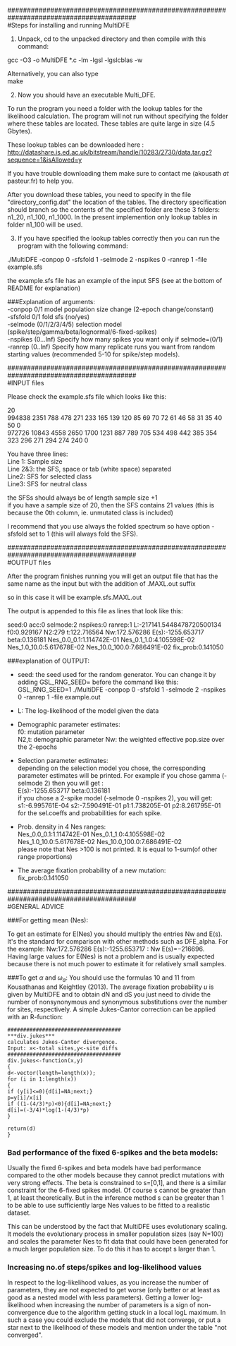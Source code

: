 #########################################################################################   
#Steps for installing and running MultiDFE

1) Unpack, cd to the unpacked directory and then compile with this command:

gcc -O3 -o MultiDFE *.c  -lm -lgsl -lgslcblas -w

Alternatively, you can also type  
make

2) Now you should have an executable Multi_DFE.

To run the program you need a folder with the lookup tables for the likelihood calculation. The program will not run without specifying the folder where these tables are located. These tables are quite large in size (4.5 Gbytes). 

These lookup tables can be downloaded here :  http://datashare.is.ed.ac.uk/bitstream/handle/10283/2730/data.tar.gz?sequence=1&isAllowed=y

If you have trouble downloading them make sure to contact me (akousath *at* pasteur.fr) to help you.

After you download these tables, you need to specify in the file "directory_config.dat" the location of the tables. The directory specification should branch so the contents of the specified folder are these 3 folders: n1_20, n1_100, n1_1000. In the present implemention only lookup tables in folder n1_100 will be used.

3) If you have specified the lookup tables correctly then you can run the program with the following command:

./MultiDFE -conpop 0 -sfsfold 1 -selmode 2 -nspikes 0 -ranrep 1 -file example.sfs

the example.sfs file has an example of the input SFS (see at the bottom of README for explanation)  

###Explanation of arguments:  
-conpop    0/1    model population size change (2-epoch change/constant)  
-sfsfold   0/1    fold sfs (no/yes)  
-selmode (0/1/2/3/4/5)    selection model (spike/step/gamma/beta/lognormal/6-fixed-spikes)  
-nspikes (0...Inf)    Specify how many spikes you want only if selmode=(0/1)  
-ranrep (0..Inf)    Specify how many replicate runs you want from random starting values (recommended 5-10 for spike/step models).  

#########################################################################################   
#INPUT files

Please check the example.sfs file which looks like this:  

20  
994838 2351 788 478 271 233 165 139 120 85 69 70 72 61 46 58 31 35 40 50 0  
972726 10843 4558 2650 1700 1231 887 789 705 534 498 442 385 354 323 296 271 294 274 240 0 
  
You have three lines:  
Line 1: Sample size  
Line 2&3: the SFS, space or tab (white space) separated  
Line2: SFS for selected class  
Line3: SFS for neutral class  

the SFSs should always be of length sample size +1  
if you have a sample size of 20, then the SFS contains 21 values (this is because the 0th column, ie. unmutated class is included)  

I recommend that you use always the folded spectrum so have option -sfsfold set to 1 (this will always fold the SFS).  

#########################################################################################    
#OUTPUT files  

After the program finishes running you will get an output file that has the same name as the input but with the addition of .MAXL.out suffix  

so in this case it will be example.sfs.MAXL.out  

The output is appended to this file as lines that look like this:  

seed:0  acc:0   selmode:2       nspikes:0       ranrep:1        L:-217141.5448478720500134      f0:0.929167     N2:279  t:122.716564    Nw:172.576286   E(s):-1255.653717       beta:0.136181   Nes_0.0_0.1:1.114742E-01        Nes_0.1_1.0:4.105598E-02        Nes_1.0_10.0:5.617678E-02     Nes_10.0_100.0:7.686491E-02	fix_prob:0.141050  

###explanation of OUTPUT:    
* seed: 
the seed used for the random generator. You can change it by adding GSL_RNG_SEED= before the command like this:  
GSL_RNG_SEED=1 ./MultiDFE -conpop 0 -sfsfold 1 -selmode 2 -nspikes 0 -ranrep 1 -file example.out  

* L: The log-likelihood of the model given the data  

* Demographic parameter estimates:  
f0: mutation parameter  
N2,t: demographic parameter
Nw: the weighted effective pop.size over the 2-epochs  

* Selection parameter estimates:   
depending on the selection model you chose, the corresponding parameter estimates will be printed. For example if you chose gamma (-selmode 2) then you will get :  
E(s):-1255.653717       beta:0.136181  
if you chose a 2-spike model (-selmode 0 -nspikes 2),  you will get:  
s1:-6.995761E-04        s2:-7.590491E-01        p1:1.738205E-01 p2:8.261795E-01  
for the sel.coeffs and probabilities for each spike.  

* Prob. density in 4 Nes ranges:  
Nes_0.0_0.1:1.114742E-01        Nes_0.1_1.0:4.105598E-02        Nes_1.0_10.0:5.617678E-02     Nes_10.0_100.0:7.686491E-02   
please note that Nes >100 is not printed. It is equal to 1-sum(of other range proportions)   

* The average fixation probability of a new mutation:   
fix_prob:0.141050

#########################################################################################  
#GENERAL ADVICE 

###For getting mean (Nes):

To get an estimate for E(Nes) you should multiply the entries Nw and E(s). It's the standard for comparison with other methods such as DFE_alpha. For the example: Nw:172.576286 E(s):-1255.653717 : Nw E(s)=−216696.   
Having large values for E(Nes) is not a problem and is usually expected because there is not much power to estimate it for relatively small samples.

###To get $\alpha$ and $\omega_a$:
You should use the formulas 10 and 11 from Kousathanas and Keightley (2013). The average fixation probability $u$ is given by MultiDFE and to obtain dN and dS you just need to divide the number of nonsynonymous and synonymous substitutions over the number for sites, respectively. A simple Jukes-Cantor correction can be applied with an R-function:

```
####################################   
***div.jukes***
calculates Jukes-Cantor divergence.
Input: x<-total sites,y<-site diffs
####################################   
div.jukes<-function(x,y)
{
d<-vector(length=length(x));
for (i in 1:length(x))
{
if (y[i]<=0){d[i]=NA;next;}
p=y[i]/x[i]
if ((1-(4/3)*p)<0){d[i]=NA;next;}
d[i]=(-3/4)*log(1-(4/3)*p)
}

return(d)
}
```

### Bad performance of the fixed 6-spikes and the beta models:
Usually the fixed 6-spikes and beta models have bad performance compared to the other models because they cannot predict mutations with very strong effects. The beta is constrained to s=[0,1], and there is a similar constraint for the 6-fixed spikes model. Of course s cannot be greater than 1, at least theoretically. But in the inference method s can be greater than 1 to be able to use sufficiently large Nes values to be fitted to a realistic dataset.

This can be understood by the fact that MultiDFE uses evolutionary scaling. It models the evolutionary process in smaller population sizes (say N=100) and scales the parameter Nes to fit data that could have been generated for a much larger population size. To do this it has to accept s larger than 1.

### Increasing no.of steps/spikes and log-likelihood values
In respect to the log-likelihood values, as you increase the number of parameters, they are not expected to get worse (only better or at least as good as a nested model with less parameters). Getting a lower log-likelihood when increasing the number of parameters is a sign of non-convergence due to the algorithm getting stuck in a local logL maximum. In such a case you could exclude the models that did not converge, or put a star next to the likelihood of these models and mention under the table "not converged".